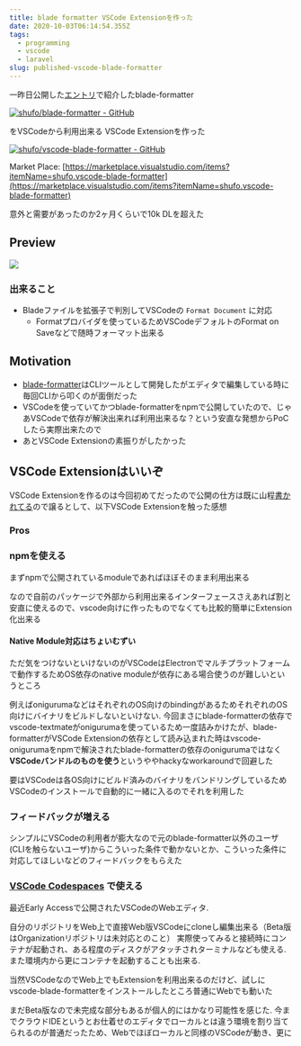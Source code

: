 ```yaml
---
title: blade formatter VSCode Extensionを作った
date: 2020-10-03T06:14:54.355Z
tags:
  - programming
  - vscode
  - laravel
slug: published-vscode-blade-formatter
---
```

一昨日公開した[エントリ](https://shufo.dev/2020/10/01/about-blade-formatter/)で紹介したblade-formatter

[![shufo/blade-formatter - GitHub](https://gh-card.dev/repos/shufo/blade-formatter.svg)](https://github.com/shufo/blade-formatter)


をVSCodeから利用出来る
VSCode Extensionを作った

[![shufo/vscode-blade-formatter - GitHub](https://gh-card.dev/repos/shufo/vscode-blade-formatter.svg)](https://github.com/shufo/vscode-blade-formatter)

Market Place: [https://marketplace.visualstudio.com/items?itemName=shufo.vscode-blade-formatter](https://marketplace.visualstudio.com/items?itemName=shufo.vscode-blade-formatter)

意外と需要があったのか2ヶ月くらいで10k DLを超えた

## Preview

![](https://github.com/shufo/vscode-blade-formatter/raw/master/screencast.gif)

### 出来ること
- Bladeファイルを拡張子で判別してVSCodeの `Format Document` に対応
  - Formatプロバイダを使っているためVSCodeデフォルトのFormat on Saveなどで随時フォーマット出来る

## Motivation

- [blade-formatter](https://github.com/shufo/blade-formatter)はCLIツールとして開発したがエディタで編集している時に毎回CLIから叩くのが面倒だった
- VSCodeを使っていてかつblade-formatterをnpmで公開していたので、じゃあVSCodeで依存が解決出来れば利用出来るな？という安直な発想からPoCしたら実際出来たので
- あとVSCode Extensionの素振りがしたかった

## VSCode Extensionはいいぞ

VSCode Extensionを作るのは今回初めてだったので公開の仕方は既に山程[書かれてる](https://stackoverflow.com/questions/43671356/how-to-publish-a-extension-on-vscode-by-myself)ので譲るとして、以下VSCode Extensionを触った感想

### Pros

### npmを使える

まずnpmで公開されているmoduleであればほぼそのまま利用出来る

なので自前のパッケージで外部から利用出来るインターフェースさえあれば割と安直に使えるので、vscode向けに作ったものでなくても比較的簡単にExtension化出来る

#### Native Module対応はちょいむずい

ただ気をつけないといけないのがVSCodeはElectronでマルチプラットフォームで動作するためOS依存のnative moduleが依存にある場合使うのが難しいというところ

例えばonigurumaなどはそれぞれのOS向けのbindingがあるためそれぞれのOS向けにバイナリをビルドしないといけない. 今回まさにblade-formatterの依存でvscode-textmateがonigurumaを使っているため一度詰みかけたが、blade-formatterがVSCode Extensionの依存として読み込まれた時はvscode-onigurumaをnpmで解決されたblade-formatterの依存のonigurumaではなく**VSCodeバンドルのものを使う**というややhackyなworkaroundで回避した

要はVSCodeは各OS向けにビルド済みのバイナリをバンドリングしているためVSCodeのインストールで自動的に一緒に入るのでそれを利用した



### フィードバックが増える

シンプルにVSCodeの利用者が膨大なので元のblade-formatter以外のユーザ(CLIを触らないユーザ)からこういった条件で動かないとか、こういった条件に対応してほしいなどのフィードバックをもらえた

### [VSCode Codespaces](https://github.com/features/codespaces) で使える

最近Early Accessで公開されたVSCodeのWebエディタ. 

自分のリポジトリをWeb上で直接Web版VSCodeにcloneし編集出来る（Beta版はOrganizationリポジトリは未対応とのこと）
実際使ってみると接続時にコンテナが起動され、ある程度のディスクがアタッチされターミナルなども使える. また環境内から更にコンテナを起動することも出来る.

当然VSCodeなのでWeb上でもExtensionを利用出来るのだけど、試しにvscode-blade-formatterをインストールしたところ普通にWebでも動いた

まだBeta版なので未完成な部分もあるが個人的にはかなり可能性を感じた. 今までクラウドIDEというとお仕着せのエディタでローカルとは違う環境を割り当てられるのが普通だったため、Webでほぼローカルと同様のVSCodeが動き、更に

